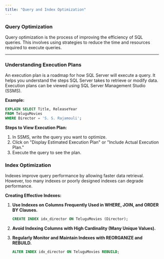 ```yaml
---
title: "Query and Index Optimization"
---
```


### Query Optimization

Query optimization is the process of improving the efficiency of SQL queries. This involves using strategies to reduce the time and resources required to execute queries.

---

### Understanding Execution Plans

An execution plan is a roadmap for how SQL Server will execute a query. It helps you understand the steps SQL Server takes to retrieve or modify data. Execution plans can be viewed using SQL Server Management Studio (SSMS).

**Example:**

```sql
EXPLAIN SELECT Title, ReleaseYear
FROM TeluguMovies
WHERE Director = 'S. S. Rajamouli';
```

**Steps to View Execution Plan:**

1. In SSMS, write the query you want to optimize.
2. Click on "Display Estimated Execution Plan" or "Include Actual Execution Plan."
3. Execute the query to see the plan.

### Index Optimization

Indexes improve query performance by allowing faster data retrieval. However, too many indexes or poorly designed indexes can degrade performance.

**Creating Effective Indexes:**

1. **Use Indexes on Columns Frequently Used in WHERE, JOIN, and ORDER BY Clauses.**

   ```sql
   CREATE INDEX idx_director ON TeluguMovies (Director);
   ```

2. **Avoid Indexing Columns with High Cardinality (Many Unique Values).**
3. **Regularly Monitor and Maintain Indexes with REORGANIZE and REBUILD.**

   ```sql
   ALTER INDEX idx_director ON TeluguMovies REBUILD;
   ```
